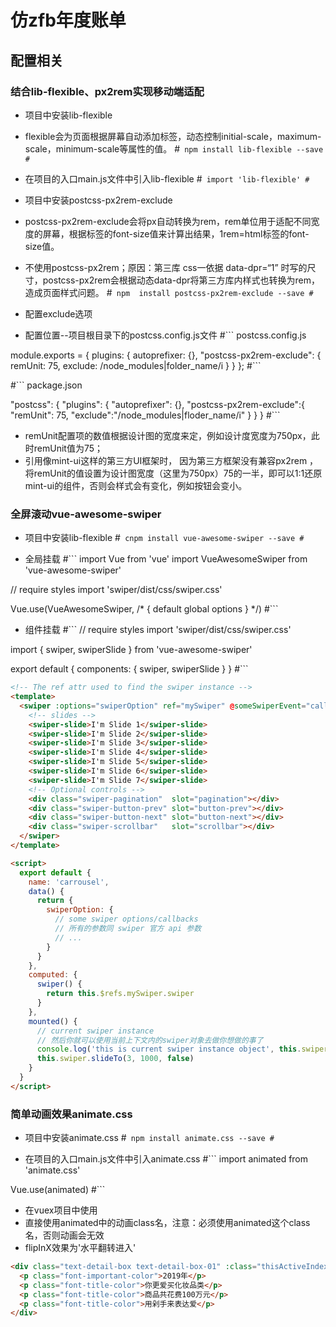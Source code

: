 # 仿zfb年度账单
## 配置相关

### 结合lib-flexible、px2rem实现移动端适配
* 项目中安装lib-flexible
* flexible会为页面根据屏幕自动添加<meta name='viewport' >标签，动态控制initial-scale，maximum-scale，minimum-scale等属性的值。
#```
npm install lib-flexible --save
#``` 

* 在项目的入口main.js文件中引入lib-flexible
#```
import 'lib-flexible'
#```

* 项目中安装postcss-px2rem-exclude
* postcss-px2rem-exclude会将px自动转换为rem，rem单位用于适配不同宽度的屏幕，根据<html>标签的font-size值来计算出结果，1rem=html标签的font-size值。
* 不使用postcss-px2rem；原因：第三库 css一依据 data-dpr=“1” 时写的尺寸，postcss-px2rem会根据动态data-dpr将第三方库内样式也转换为rem，造成页面样式问题。
#```
npm  install postcss-px2rem-exclude --save
#```

* 配置exclude选项
* 配置位置--项目根目录下的postcss.config.js文件
#```
postcss.config.js

module.exports = {
  plugins: {
    autoprefixer: {},
    "postcss-px2rem-exclude": {
      remUnit: 75,
      exclude: /node_modules|folder_name/i
    }
  }
};
#```

#```
package.json

"postcss": {
  "plugins": {
    "autoprefixer": {},
    "postcss-px2rem-exclude":{
        "remUnit": 75,
        "exclude":"/node_modules|floder_name/i"
    }
  }
}
#```
* remUnit配置项的数值根据设计图的宽度来定，例如设计度宽度为750px，此时remUnit值为75；
* 引用像mint-ui这样的第三方UI框架时， 因为第三方框架没有兼容px2rem ，将remUnit的值设置为设计图宽度（这里为750px）75的一半，即可以1:1还原mint-ui的组件，否则会样式会有变化，例如按钮会变小。


### 全屏滚动vue-awesome-swiper
* 项目中安装lib-flexible
#```
cnpm install vue-awesome-swiper --save
#```

* 全局挂载
#```
import Vue from 'vue'
import VueAwesomeSwiper from 'vue-awesome-swiper'

// require styles
import 'swiper/dist/css/swiper.css'

Vue.use(VueAwesomeSwiper, /* { default global options } */)
#```

* 组件挂载
#```
// require styles
import 'swiper/dist/css/swiper.css'

import { swiper, swiperSlide } from 'vue-awesome-swiper'

export default {
  components: {
    swiper,
    swiperSlide
  }
}
#```
```HTML
<!-- The ref attr used to find the swiper instance -->
<template>
  <swiper :options="swiperOption" ref="mySwiper" @someSwiperEvent="callback">
    <!-- slides -->
    <swiper-slide>I'm Slide 1</swiper-slide>
    <swiper-slide>I'm Slide 2</swiper-slide>
    <swiper-slide>I'm Slide 3</swiper-slide>
    <swiper-slide>I'm Slide 4</swiper-slide>
    <swiper-slide>I'm Slide 5</swiper-slide>
    <swiper-slide>I'm Slide 6</swiper-slide>
    <swiper-slide>I'm Slide 7</swiper-slide>
    <!-- Optional controls -->
    <div class="swiper-pagination"  slot="pagination"></div>
    <div class="swiper-button-prev" slot="button-prev"></div>
    <div class="swiper-button-next" slot="button-next"></div>
    <div class="swiper-scrollbar"   slot="scrollbar"></div>
  </swiper>
</template>

<script>
  export default {
    name: 'carrousel',
    data() {
      return {
        swiperOption: {
          // some swiper options/callbacks
          // 所有的参数同 swiper 官方 api 参数
          // ...
        }
      }
    },
    computed: {
      swiper() {
        return this.$refs.mySwiper.swiper
      }
    },
    mounted() {
      // current swiper instance
      // 然后你就可以使用当前上下文内的swiper对象去做你想做的事了
      console.log('this is current swiper instance object', this.swiper)
      this.swiper.slideTo(3, 1000, false)
    }
  }
</script>
```


### 简单动画效果animate.css
* 项目中安装animate.css
#```
npm install animate.css --save
#``` 

* 在项目的入口main.js文件中引入animate.css
#```
import animated from 'animate.css'

Vue.use(animated)
#```

* 在vuex项目中使用
* 直接使用animated中的动画class名，注意：必须使用animated这个class名，否则动画会无效
* flipInX效果为'水平翻转进入'
```HTML
<div class="text-detail-box text-detail-box-01" :class="thisActiveIndex == 1 ? 'animated flipInX' : ''">
  <p class="font-important-color">2019年</p>
  <p class="font-title-color">你更爱买化妆品类</p>
  <p class="font-title-color">商品共花费100万元</p>
  <p class="font-title-color">用剁手来表达爱</p>
</div>
```



